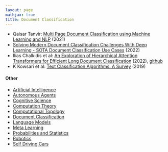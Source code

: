 ```yaml
---
layout: page
mathjax: true
title: Document Classification
---
```


* Qaisar Tanvir: [Multi Page Document Classification using Machine Learning and NLP](https://towardsdatascience.com/multi-page-document-classification-using-machine-learning-and-nlp-ba6151405c03) (2021)
* [Solving Modern Document Classification Challenges With Deep Learning - SOTA Document Classification Use Cases](https://www.width.ai/post/document-classification) (2022)
* Ilias Chalkidis et al: [An Exploration of Hierarchical Attention Transformers for Efficient Long Document Classification](https://arxiv.org/pdf/2210.05529) (2022), [github](https://github.com/coastalcph/hierarchical-transformers)
* K Kowsari et al: [Text Classification Algorithms: A Survey](https://www.mdpi.com/2078-2489/10/4/150) (2019)

#### Other
* [Artificial Intelligence](/artificial_intelligence)
* [Autonomous Agents](/autonomous_agents)
* [Cognitive Science](/cognitive_science)
* [Computation Theory](/computation_theory)
* [Computational Topology](/computational_topology)
* [Document Classification](/document_classification)
* [Language Models](/language_models)
* [Meta Learning](/meta_learning)
* [Probabilities and Statistics](/probabilities_and_statistics)
* [Robotics](/robotics)
* [Self Driving Cars](/self_driving_cars)
